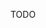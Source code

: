 TODO

<!---
krkpff/krkpff is a ✨ special ✨ repository because its `README.md` (this file) appears on your GitHub profile.
You can click the Preview link to take a look at your changes.
--->
